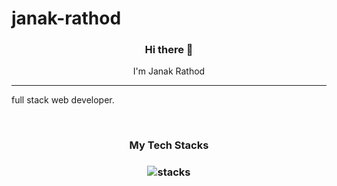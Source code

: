 # janak-rathod

<h3 align="center"> Hi there 👋</h3>

<p align="center">
I'm Janak Rathod
</p><hr/>
<p>full stack web developer.</p>

<br/>
<h3 align="center">
My Tech Stacks
</h3>

<h3 align="center">
<img src="https://raw.githubusercontent.com/akasrai/akasrai/master/assets/stack-hills.png" alt="stacks"/>
</h3>
